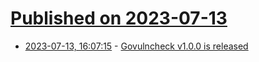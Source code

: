 # [Published on 2023-07-13](index.md)

* [2023-07-13, 16:07:15](https://lobste.rs/s/b4mpns/govulncheck_v1_0_0_is_released) - [Govulncheck v1.0.0 is released](https://go.dev/blog/govulncheck)
